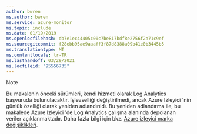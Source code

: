 ```yaml
---
author: bwren
ms.author: bwren
ms.service: azure-monitor
ms.topic: include
ms.date: 01/19/2019
ms.openlocfilehash: db7e1ec44405c00c7be817bdf8e2756f2a71c9ef
ms.sourcegitcommit: f28ebb95ae9aaaff3f87d8388a09b41e0b3445b5
ms.translationtype: MT
ms.contentlocale: tr-TR
ms.lasthandoff: 03/29/2021
ms.locfileid: "95556735"
---
```

>[!NOTE]
>Bu makalenin önceki sürümleri, kendi hizmeti olarak Log Analytics başvuruda bulunulacaktır. İşlevselliği değiştirilmedi, ancak Azure Izleyici 'nin günlük özelliği olarak yeniden adlandırıldı. Bu yeniden adlandırma ile, bu makalede Azure Izleyici 'de Log Analytics çalışma alanında depolanan veriler açıklanmaktadır. Daha fazla bilgi için bkz. [Azure izleyici marka değişiklikleri](../articles/azure-monitor/terminology.md).